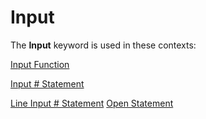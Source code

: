 
# Input <keyword>

The  **Input** keyword is used in these contexts:

 [Input Function](25ab9e37-4536-4cd0-2b29-985add94a489.md)

 [Input # Statement](b248ddce-f733-8bb2-2bea-349f5d2c6552.md)

 [Line Input # Statement](30cfc57e-0d28-b53e-c5cd-0ed99957e25d.md)
 [Open Statement](359a24b9-6dbb-3648-0ce4-98ec38441ccf.md)

